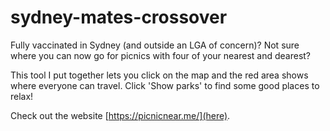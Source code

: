 # sydney-mates-crossover

Fully vaccinated in Sydney (and outside an LGA of concern)? Not sure where you can now go for picnics with four of your nearest and dearest?

This tool I put together lets you click on the map and the red area shows where everyone can travel. Click 'Show parks' to find some good places to relax!

Check out the website [https://picnicnear.me/](here).